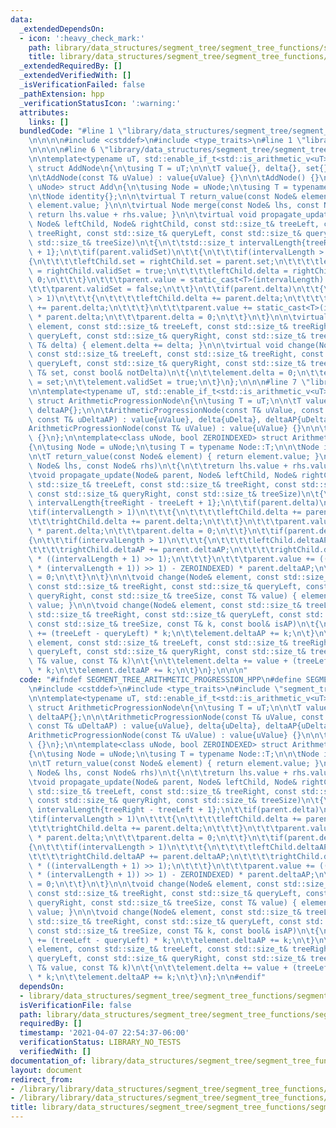 ```yaml
---
data:
  _extendedDependsOn:
  - icon: ':heavy_check_mark:'
    path: library/data_structures/segment_tree/segment_tree_functions/segment_tree_add.hpp
    title: library/data_structures/segment_tree/segment_tree_functions/segment_tree_add.hpp
  _extendedRequiredBy: []
  _extendedVerifiedWith: []
  _isVerificationFailed: false
  _pathExtension: hpp
  _verificationStatusIcon: ':warning:'
  attributes:
    links: []
  bundledCode: "#line 1 \"library/data_structures/segment_tree/segment_tree_functions/segment_tree_arithmetic_progression.hpp\"\
    \n\n\n\n#include <cstddef>\n#include <type_traits>\n#line 1 \"library/data_structures/segment_tree/segment_tree_functions/segment_tree_add.hpp\"\
    \n\n\n\n#line 6 \"library/data_structures/segment_tree/segment_tree_functions/segment_tree_add.hpp\"\
    \n\ntemplate<typename uT, std::enable_if_t<std::is_arithmetic_v<uT>, bool> = true>\
    \ struct AddNode\n{\n\tusing T = uT;\n\n\tT value{}, delta{}, set{};\n\tbool validSet{};\n\
    \n\tAddNode(const T& uValue) : value{uValue} {}\n\n\tAddNode() {}\n};\n\ntemplate<class\
    \ uNode> struct Add\n{\n\tusing Node = uNode;\n\tusing T = typename Node::T;\n\
    \n\tNode identity{};\n\n\tvirtual T return_value(const Node& element) { return\
    \ element.value; }\n\n\tvirtual Node merge(const Node& lhs, const Node& rhs) {\
    \ return lhs.value + rhs.value; }\n\n\tvirtual void propagate_update(Node& parent,\
    \ Node& leftChild, Node& rightChild, const std::size_t& treeLeft, const std::size_t&\
    \ treeRight, const std::size_t& queryLeft, const std::size_t& queryRight, const\
    \ std::size_t& treeSize)\n\t{\n\t\tstd::size_t intervalLength{treeRight - treeLeft\
    \ + 1};\n\t\tif(parent.validSet)\n\t\t{\n\t\t\tif(intervalLength > 1)\n\t\t\t\
    {\n\t\t\t\tleftChild.set = rightChild.set = parent.set;\n\t\t\t\tleftChild.validSet\
    \ = rightChild.validSet = true;\n\t\t\t\tleftChild.delta = rightChild.delta =\
    \ 0;\n\t\t\t}\n\t\t\tparent.value = static_cast<T>(intervalLength) * parent.set;\n\
    \t\t\tparent.validSet = false;\n\t\t}\n\t\tif(parent.delta)\n\t\t{\n\t\t\tif(intervalLength\
    \ > 1)\n\t\t\t{\n\t\t\t\tleftChild.delta += parent.delta;\n\t\t\t\trightChild.delta\
    \ += parent.delta;\n\t\t\t}\n\t\t\tparent.value += static_cast<T>(intervalLength)\
    \ * parent.delta;\n\t\t\tparent.delta = 0;\n\t\t}\n\t}\n\n\tvirtual void change(Node&\
    \ element, const std::size_t& treeLeft, const std::size_t& treeRight, const std::size_t&\
    \ queryLeft, const std::size_t& queryRight, const std::size_t& treeSize, const\
    \ T& delta) { element.delta += delta; }\n\n\tvirtual void change(Node& element,\
    \ const std::size_t& treeLeft, const std::size_t& treeRight, const std::size_t&\
    \ queryLeft, const std::size_t& queryRight, const std::size_t& treeSize, const\
    \ T& set, const bool& notDelta)\n\t{\n\t\telement.delta = 0;\n\t\telement.set\
    \ = set;\n\t\telement.validSet = true;\n\t}\n};\n\n\n#line 7 \"library/data_structures/segment_tree/segment_tree_functions/segment_tree_arithmetic_progression.hpp\"\
    \n\ntemplate<typename uT, std::enable_if_t<std::is_arithmetic_v<uT>, bool> = true>\
    \ struct ArithmeticProgressionNode\n{\n\tusing T = uT;\n\n\tT value{}, delta{},\
    \ deltaAP{};\n\n\tArithmeticProgressionNode(const T& uValue, const T& uDelta,\
    \ const T& uDeltaAP) : value{uValue}, delta{uDelta}, deltaAP{uDeltaAP} {}\n\n\t\
    ArithmeticProgressionNode(const T& uValue) : value{uValue} {}\n\n\tArithmeticProgressionNode()\
    \ {}\n};\n\ntemplate<class uNode, bool ZEROINDEXED> struct ArithmeticProgression\n\
    {\n\tusing Node = uNode;\n\tusing T = typename Node::T;\n\n\tNode identity{};\n\
    \n\tT return_value(const Node& element) { return element.value; }\n\n\tNode merge(const\
    \ Node& lhs, const Node& rhs)\n\t{\n\t\treturn lhs.value + rhs.value;\n\t}\n\n\
    \tvoid propagate_update(Node& parent, Node& leftChild, Node& rightChild, const\
    \ std::size_t& treeLeft, const std::size_t& treeRight, const std::size_t& queryLeft,\
    \ const std::size_t& queryRight, const std::size_t& treeSize)\n\t{\n\t\tstd::size_t\
    \ intervalLength{treeRight - treeLeft + 1};\n\t\tif(parent.delta)\n\t\t{\n\t\t\
    \tif(intervalLength > 1)\n\t\t\t{\n\t\t\t\tleftChild.delta += parent.delta;\n\t\
    \t\t\trightChild.delta += parent.delta;\n\t\t\t}\n\t\t\tparent.value += intervalLength\
    \ * parent.delta;\n\t\t\tparent.delta = 0;\n\t\t}\n\t\tif(parent.deltaAP)\n\t\t\
    {\n\t\t\tif(intervalLength > 1)\n\t\t\t{\n\t\t\t\tleftChild.deltaAP += parent.deltaAP;\n\
    \t\t\t\trightChild.deltaAP += parent.deltaAP;\n\t\t\t\trightChild.delta += parent.deltaAP\
    \ * ((intervalLength + 1) >> 1);\n\t\t\t}\n\t\t\tparent.value += (((intervalLength\
    \ * (intervalLength + 1)) >> 1) - ZEROINDEXED) * parent.deltaAP;\n\t\t\tparent.deltaAP\
    \ = 0;\n\t\t}\n\t}\n\n\tvoid change(Node& element, const std::size_t& treeLeft,\
    \ const std::size_t& treeRight, const std::size_t& queryLeft, const std::size_t&\
    \ queryRight, const std::size_t& treeSize, const T& value) { element.delta +=\
    \ value; }\n\n\tvoid change(Node& element, const std::size_t& treeLeft, const\
    \ std::size_t& treeRight, const std::size_t& queryLeft, const std::size_t& queryRight,\
    \ const std::size_t& treeSize, const T& k, const bool& isAP)\n\t{\n\t\telement.delta\
    \ += (treeLeft - queryLeft) * k;\n\t\telement.deltaAP += k;\n\t}\n\n\tvoid change(Node&\
    \ element, const std::size_t& treeLeft, const std::size_t& treeRight, const std::size_t&\
    \ queryLeft, const std::size_t& queryRight, const std::size_t& treeSize, const\
    \ T& value, const T& k)\n\t{\n\t\telement.delta += value + (treeLeft - queryLeft)\
    \ * k;\n\t\telement.deltaAP += k;\n\t}\n};\n\n\n"
  code: "#ifndef SEGMENT_TREE_ARITHMETIC_PROGRESSION_HPP\n#define SEGMENT_TREE_ARITHMETIC_PROGRESSION_HPP\n\
    \n#include <cstddef>\n#include <type_traits>\n#include \"segment_tree_add.hpp\"\
    \n\ntemplate<typename uT, std::enable_if_t<std::is_arithmetic_v<uT>, bool> = true>\
    \ struct ArithmeticProgressionNode\n{\n\tusing T = uT;\n\n\tT value{}, delta{},\
    \ deltaAP{};\n\n\tArithmeticProgressionNode(const T& uValue, const T& uDelta,\
    \ const T& uDeltaAP) : value{uValue}, delta{uDelta}, deltaAP{uDeltaAP} {}\n\n\t\
    ArithmeticProgressionNode(const T& uValue) : value{uValue} {}\n\n\tArithmeticProgressionNode()\
    \ {}\n};\n\ntemplate<class uNode, bool ZEROINDEXED> struct ArithmeticProgression\n\
    {\n\tusing Node = uNode;\n\tusing T = typename Node::T;\n\n\tNode identity{};\n\
    \n\tT return_value(const Node& element) { return element.value; }\n\n\tNode merge(const\
    \ Node& lhs, const Node& rhs)\n\t{\n\t\treturn lhs.value + rhs.value;\n\t}\n\n\
    \tvoid propagate_update(Node& parent, Node& leftChild, Node& rightChild, const\
    \ std::size_t& treeLeft, const std::size_t& treeRight, const std::size_t& queryLeft,\
    \ const std::size_t& queryRight, const std::size_t& treeSize)\n\t{\n\t\tstd::size_t\
    \ intervalLength{treeRight - treeLeft + 1};\n\t\tif(parent.delta)\n\t\t{\n\t\t\
    \tif(intervalLength > 1)\n\t\t\t{\n\t\t\t\tleftChild.delta += parent.delta;\n\t\
    \t\t\trightChild.delta += parent.delta;\n\t\t\t}\n\t\t\tparent.value += intervalLength\
    \ * parent.delta;\n\t\t\tparent.delta = 0;\n\t\t}\n\t\tif(parent.deltaAP)\n\t\t\
    {\n\t\t\tif(intervalLength > 1)\n\t\t\t{\n\t\t\t\tleftChild.deltaAP += parent.deltaAP;\n\
    \t\t\t\trightChild.deltaAP += parent.deltaAP;\n\t\t\t\trightChild.delta += parent.deltaAP\
    \ * ((intervalLength + 1) >> 1);\n\t\t\t}\n\t\t\tparent.value += (((intervalLength\
    \ * (intervalLength + 1)) >> 1) - ZEROINDEXED) * parent.deltaAP;\n\t\t\tparent.deltaAP\
    \ = 0;\n\t\t}\n\t}\n\n\tvoid change(Node& element, const std::size_t& treeLeft,\
    \ const std::size_t& treeRight, const std::size_t& queryLeft, const std::size_t&\
    \ queryRight, const std::size_t& treeSize, const T& value) { element.delta +=\
    \ value; }\n\n\tvoid change(Node& element, const std::size_t& treeLeft, const\
    \ std::size_t& treeRight, const std::size_t& queryLeft, const std::size_t& queryRight,\
    \ const std::size_t& treeSize, const T& k, const bool& isAP)\n\t{\n\t\telement.delta\
    \ += (treeLeft - queryLeft) * k;\n\t\telement.deltaAP += k;\n\t}\n\n\tvoid change(Node&\
    \ element, const std::size_t& treeLeft, const std::size_t& treeRight, const std::size_t&\
    \ queryLeft, const std::size_t& queryRight, const std::size_t& treeSize, const\
    \ T& value, const T& k)\n\t{\n\t\telement.delta += value + (treeLeft - queryLeft)\
    \ * k;\n\t\telement.deltaAP += k;\n\t}\n};\n\n#endif"
  dependsOn:
  - library/data_structures/segment_tree/segment_tree_functions/segment_tree_add.hpp
  isVerificationFile: false
  path: library/data_structures/segment_tree/segment_tree_functions/segment_tree_arithmetic_progression.hpp
  requiredBy: []
  timestamp: '2021-04-07 22:54:37-06:00'
  verificationStatus: LIBRARY_NO_TESTS
  verifiedWith: []
documentation_of: library/data_structures/segment_tree/segment_tree_functions/segment_tree_arithmetic_progression.hpp
layout: document
redirect_from:
- /library/library/data_structures/segment_tree/segment_tree_functions/segment_tree_arithmetic_progression.hpp
- /library/library/data_structures/segment_tree/segment_tree_functions/segment_tree_arithmetic_progression.hpp.html
title: library/data_structures/segment_tree/segment_tree_functions/segment_tree_arithmetic_progression.hpp
---
```

